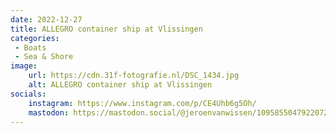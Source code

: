 ```yaml
---
date: 2022-12-27
title: ALLEGRO container ship at Vlissingen
categories:
 - Boats
 - Sea & Shore
image: 
    url: https://cdn.31f-fotografie.nl/DSC_1434.jpg
    alt: ALLEGRO container ship at Vlissingen
socials: 
    instagram: https://www.instagram.com/p/CE4Uhb6g5Oh/
    mastodon: https://mastodon.social/@jeroenvanwissen/109585504792207288
---
```

